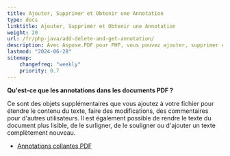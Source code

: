 ```yaml
---
title: Ajouter, Supprimer et Obtenir une Annotation
type: docs
linktitle: Ajouter, Supprimer et Obtenir une Annotation
weight: 20
url: /fr/php-java/add-delete-and-get-annotation/
description: Avec Aspose.PDF pour PHP, vous pouvez ajouter, supprimer et obtenir des annotations de votre fichier PDF. Vérifiez toutes les listes d'annotations pour résoudre votre tâche.
lastmod: "2024-06-28"
sitemap:
    changefreq: "weekly"
    priority: 0.7
---
```


**Qu'est-ce que les annotations dans les documents PDF ?**

Ce sont des objets supplémentaires que vous ajoutez à votre fichier pour étendre le contenu du texte, faire des modifications, des commentaires pour d'autres utilisateurs. Il est également possible de rendre le texte du document plus lisible, de le surligner, de le souligner ou d'ajouter un texte complètement nouveau.

- [Annotations collantes PDF](/pdf/fr/php-java/sticky-annotations/)